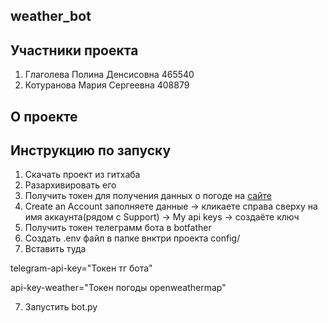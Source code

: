 ## weather_bot

## Участники проекта

1. Глаголева Полина Денсисовна 465540
2. Котуранова Мария Сергеевна 408879

## О проекте

## Инструкцию по запуску

1. Скачать проект из гитхаба
2. Разархивировать его
3. Получить токен для получения данных о погоде на [сайте](https://home.openweathermap.org/users/sign_in) 
4. Create an Account заполняете данные -> кликаете справа сверху на имя аккаунта(рядом с Support) -> My api keys -> создаёте ключ
5. Получить токен телеграмм бота в botfather
6. Создать .env файл в папке внктри проекта config/
7. Вставить туда

telegram-api-key="Токен тг бота"

api-key-weather="Токен погоды openweathermap"

7. Запустить bot.py
